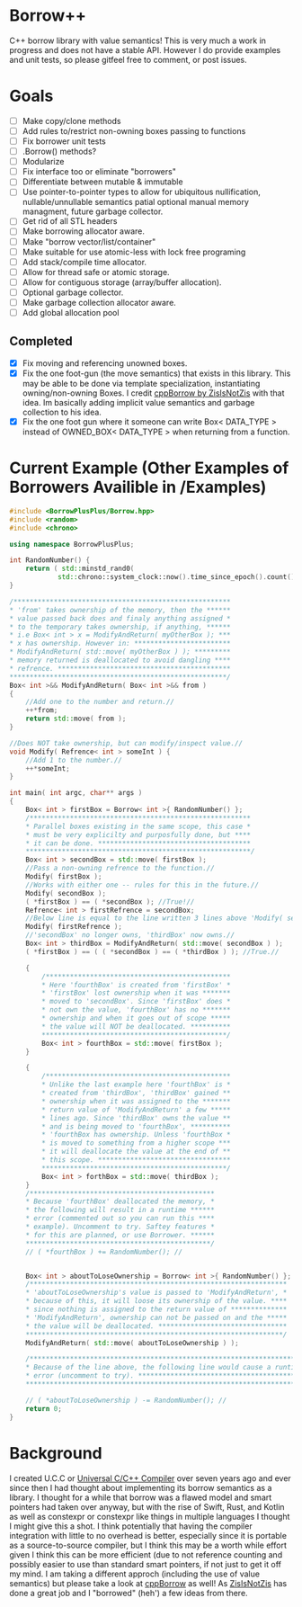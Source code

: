 # Borrow++

C++ borrow library with value semantics! This is very much a work in progress and does not have a stable API. However I do provide examples and unit tests, so please gitfeel free to comment, or post issues.

# Goals
- [ ] Make copy/clone methods
- [ ] Add rules to/restrict non-owning boxes passing to functions
- [ ] Fix borrower unit tests
- [ ] .Borrow() methods?
- [ ] Modularize
- [ ] Fix interface too or eliminate "borrowers"
- [ ] Differentiate between mutable & immutable
- [ ] Use pointer-to-pointer types to allow for ubiquitous nullification, nullable/unnullable semantics patial optional manual memory managment, future garbage collector. 
- [ ] Get rid of all STL headers
- [ ] Make borrowing allocator aware.
- [ ] Make "borrow vector/list/container"
- [ ] Make suitable for use atomic-less with lock free programing
- [ ] Add stack/compile time allocator. 
- [ ] Allow for thread safe or atomic storage. 
- [ ] Allow for contiguous storage (array/buffer allocation). 
- [ ] Optional garbage collector. 
- [ ] Make garbage collection allocator aware.
- [ ] Add global allocation pool 

## Completed
- [x] Fix moving and referencing unowned boxes.
- [x] Fix the one foot-gun (the move semantics) that exists in this library. This may be able to be done via template specialization, instantiating owning/non-owning Boxes. I credit [cppBorrow by ZisIsNotZis](https://github.com/ZisIsNotZis/cppBorrow) with that idea. Im basically adding implicit value semantics and garbage collection to his idea. 
- [x] Fix the one foot gun where it someone can write Box< DATA_TYPE > instead of OWNED_BOX< DATA_TYPE > when returning from a function.

# Current Example (Other Examples of Borrowers Availible in /Examples)
```C++
#include <BorrowPlusPlus/Borrow.hpp>
#include <random>
#include <chrono>

using namespace BorrowPlusPlus;

int RandomNumber() {
    return ( std::minstd_rand0( 
            std::chrono::system_clock::now().time_since_epoch().count() ) )();
}

/******************************************************
* 'from' takes ownership of the memory, then the ******
* value passed back does and finaly anything assigned *
* to the temporary takes ownership, if anything, ******
* i.e Box< int > x = ModifyAndReturn( myOtherBox ); ***
* x has ownership. However in: ************************
* ModifyAndReturn( std::move( myOtherBox ) ); *********
* memory returned is deallocated to avoid dangling ****
* refrence. *******************************************
******************************************************/
Box< int >&& ModifyAndReturn( Box< int >&& from )
{
    //Add one to the number and return.//
    ++*from;
    return std::move( from );
}

//Does NOT take ownership, but can modify/inspect value.//
void Modify( Refrence< int > someInt ) {
    //Add 1 to the number.//
    ++*someInt;
}

int main( int argc, char** args )
{
    Box< int > firstBox = Borrow< int >{ RandomNumber() };
    /*******************************************************
    * Parallel boxes existing in the same scope, this case *
    * must be very explicilty and purposfully done, but ****
    * it can be done. **************************************
    ********************************************************/
    Box< int > secondBox = std::move( firstBox );
    //Pass a non-owning refrence to the function.//
    Modify( firstBox );
    //Works with either one -- rules for this in the future.//
    Modify( secondBox );
    ( *firstBox ) == ( *secondBox ); //True!//    
    Refrence< int > firstRefrence = secondBox;
    //Below line is equal to the line written 3 lines above 'Modify( secondBox );'//
    Modify( firstRefrence );
    //'secondBox' no longer owns, 'thirdBox' now owns.//
    Box< int > thirdBox = ModifyAndReturn( std::move( secondBox ) );
    ( *firstBox ) == ( ( *secondBox ) == ( *thirdBox ) ); //True.//

    {
        /**********************************************
        * Here 'fourthBox' is created from 'firstBox' *
        * 'firstBox' lost ownership when it was *******
        * moved to 'secondBox'. Since 'firstBox' does *
        * not own the value, 'fourthBox' has no *******
        * ownership and when it goes out of scope *****
        * the value will NOT be deallocated. **********
        **********************************************/
        Box< int > fourthBox = std::move( firstBox );
    }

    {
        /**********************************************
        * Unlike the last example here 'fourthBox' is *
        * created from 'thirdBox', 'thirdBox' gained **
        * ownership when it was assigned to the *******
        * return value of 'ModifyAndReturn' a few *****
        * lines ago. Since 'thirdBox' owns the value **
        * and is being moved to 'fourthBox', **********
        * 'fourthBox has ownership. Unless 'fourthBox *
        * is moved to something from a higher scope ***
        * it will deallocate the value at the end of **
        * this scope. *********************************
        **********************************************/
        Box< int > forthBox = std::move( thirdBox );
    }
    /**********************************************
    * Because 'fourthBox' deallocated the memory, *
    * the following will result in a runtime ******
    * error (commented out so you can run this ****
    * example). Uncomment to try. Saftey features *
    * for this are planned, or use Borrower. ******
    **********************************************/
    // ( *fourthBox ) += RandomNumber(); //


    Box< int > aboutToLoseOwnership = Borrow< int >{ RandomNumber() };
    /****************************************************************
    * 'aboutToLoseOwnership's value is passed to 'ModifyAndReturn', *
    * because of this, it will loose its ownership of the value. ****
    * since nothing is assigned to the return value of **************
    * 'ModifyAndReturn', ownership can not be passed on and the *****
    * the value will be deallocated. ********************************
    ****************************************************************/
    ModifyAndReturn( std::move( aboutToLoseOwnership ) );

    /**********************************************************************
    * Because of the line above, the following line would cause a runtime *
    * error (uncomment to try). *******************************************
    **********************************************************************/

    // ( *aboutToLoseOwnership ) -= RandomNumber(); //
    return 0;
}

```
# Background

I created U.C.C or [Universal C/C++ Compiler](https://github.com/TheFloatingBrain/UCC-UniversalCPPCompiler) over seven years ago  and ever since then I had thought about implementing its borrow semantics as a library. I thought for a while that borrow was a flawed model and smart pointers had taken over anyway, but with the rise of Swift, Rust, and Kotlin as well as constexpr or constexpr like things in multiple languages I thought I might give this a shot. I think potentially that having the compiler integration with little to no overhead is better, especially since it is portable as a source-to-source compiler, but I think this may be a worth while effort given I think this can be more efficient (due to not reference counting and possibly easier to use than standard smart pointers, if not just to get it off my mind. I am taking a different approch (including the use of value semantics) but please take a look at [cppBorrow](https://github.com/ZisIsNotZis/cppBorrow) as well! As [ZisIsNotZis](https://github.com/ZisIsNotZis) has done a great job and I "borrowed" (heh') a few ideas from there.
